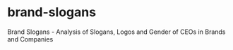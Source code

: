 # brand-slogans
Brand Slogans - Analysis of Slogans, Logos and Gender of CEOs in Brands and Companies​
